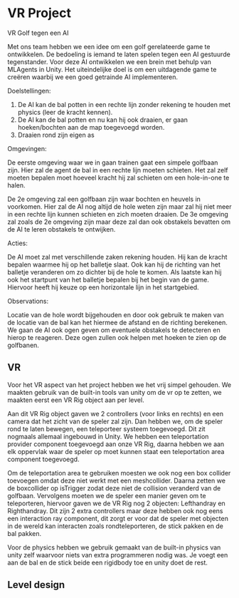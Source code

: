 # VR Project

VR Golf tegen een AI

Met ons team hebben we een idee om een golf gerelateerde game te ontwikkelen. De bedoeling is iemand te laten spelen tegen een AI gestuurde tegenstander. Voor deze AI ontwikkelen we een brein met behulp van MLAgents in Unity. Het uiteindelijke doel is om een uitdagende game te creëren waarbij we een goed getrainde AI implementeren.

Doelstellingen:

1. De AI kan de bal potten in een rechte lijn zonder rekening te houden met physics (leer de kracht kennen).
2. De AI kan de bal potten en nu kan hij ook draaien, er gaan hoeken/bochten aan de map toegevoegd worden.
3. Draaien rond zijn eigen as

Omgevingen:

De eerste omgeving waar we in gaan trainen gaat een simpele golfbaan zijn. Hier zal de agent de bal in een rechte lijn moeten schieten. 
Het zal zelf moeten bepalen moet hoeveel kracht hij zal schieten om een hole-in-one te halen.

De 2e omgeving zal een golfbaan zijn waar bochten en heuvels in voorkomen. Hier zal de AI nog altijd de hole weten zijn maar zal hij niet meer in een rechte lijn kunnen schieten en zich moeten draaien.
De 3e omgeving zal zoals de 2e omgeving zijn maar deze zal dan ook obstakels bevatten om de AI te leren obstakels te ontwijken.

Acties:

De AI moet zal met verschillende zaken rekening houden. Hij kan de kracht bepalen waarmee hij op het balletje slaat. Ook kan hij de richting van het balletje veranderen om zo dichter bij de hole te komen. Als laatste kan hij ook het startpunt van het balletje bepalen bij het begin van de game. Hiervoor heeft hij keuze op een horizontale lijn in het startgebied. 

Observations:

Locatie van de hole wordt bijgehouden en door ook gebruik te maken van de locatie van de bal kan het hiermee de afstand en de richting berekenen.
We gaan de AI ook ogen geven om eventuele obstakels te detecteren en hierop te reageren. 
Deze ogen zullen ook helpen met hoeken te zien op de golfbanen.

## VR

Voor het VR aspect van het project hebben we het vrij simpel gehouden.
We maakten gebruik van de built-in tools van unity om de vr op te zetten, we maakten eerst een VR Rig object aan per level.

Aan dit VR Rig object gaven we 2 controllers (voor links en rechts) en een camera dat het zicht van de speler zal zijn.
Dan hebben we, om de speler rond te laten bewegen, een teleporteer systeem toegevoegd. Dit zit nogmaals allemaal ingebouwd in Unity.
We hebben een teleportation provider component toegevoegd aan onze VR Rig, daarna hebben we aan elk oppervlak waar de speler op moet kunnen staat een teleportation area component toegevoegd. 

Om de teleportation area te gebruiken moesten we ook nog een box collider toevoegen omdat deze niet werkt met een meshcollider. Daarna zetten we de boxcollider op isTrigger zodat deze niet de collision veranderd van de golfbaan.
Vervolgens moeten we de speler een manier geven om te teleporteren, hiervoor gaven we de VR Rig nog 2 objecten: Lefthandray en Righthandray. Dit zijn 2 extra controllers maar deze hebben ook nog eens een interaction ray component, dit zorgt er voor dat de speler met objecten in de wereld kan interacten zoals rondteleporteren, de stick pakken en de bal pakken.

Voor de physics hebben we gebruik gemaakt van de built-in physics van unity zelf waarvoor niets van extra programmeren nodig was. 
Je voegt een aan de bal en de stick beide een rigidbody toe en unity doet de rest.

## Level design